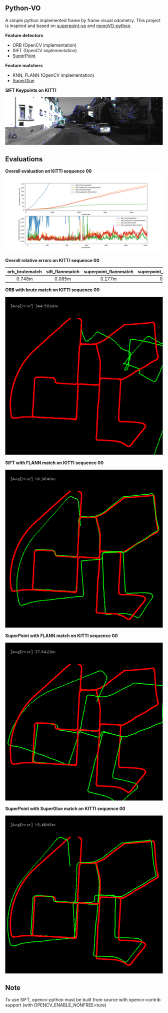 ## Python-VO
A simple python implemented frame by frame visual odometry. This project is inspired and based on [superpoint-vo](https://github.com/syinari0123/SuperPoint-VO) and [monoVO-python](https://github.com/uoip/monoVO-python).

**Feature detectors**
- ORB (OpenCV implementation)
- SIFT (OpenCV implementation)
- [SuperPoint](https://github.com/magicleap/SuperPointPretrainedNetwork) 

**Feature matchers**
- KNN, FLANN (OpenCV implementation)
- [SuperGlue](https://github.com/magicleap/SuperGluePretrainedNetwork)

**SIFT Keypoints on KITTI**

![sift_keypoints](screenshots/sift_keypoints.png)

## Evaluations
**Overall evaluation on KITTI sequence 00**
![eval](results/eval.png)

**Overall relative errors on KITTI sequence 00**

| orb_brutematch |     sift_flannmatch | superpoint_flannmatch | superpoint_supergluematch |
| :------------: | :-------------------: | :-------------------: | :-----------------------: |
|     0.748m     |        0.085m         |        0.177m         |          0.103m           |

**ORB with brute match on KITTI sequence 00**

![kitti_orb_brutematch](results/kitti_orb_brutematch.png)

**SIFT with FLANN match on KITTI sequence 00**

![kitti_sift_flannmatch](results/kitti_sift_flannmatch.png)

**SuperPoint with FLANN match on KITTI sequence 00**

![kitti_superpoint_flannmatch](results/kitti_superpoint_flannmatch.png)

**SuperPoint with SuperGlue match on KITTI sequence 00**

![kitti_superpoint_supergluematch](results/kitti_superpoint_supergluematch.png)

## Note
To use SIFT, opencv-python must be built from source with opencv-contrib support (with OPENCV_ENABLE_NONFREE=ture)
